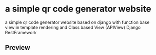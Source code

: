 # a simple qr code generator website 
a simple qr code generator website based on django with function base view in template rendering and Class based View (APIView) Django RestFramework

## Preview
